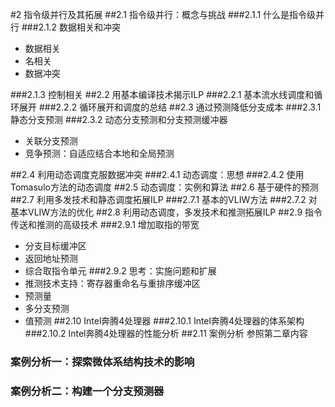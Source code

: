 #2 指令级并行及其拓展
##2.1 指令级并行：概念与挑战
###2.1.1 什么是指令级并行
###2.1.2 数据相关和冲突
- 数据相关
- 名相关
- 数据冲突

###2.1.3 控制相关 
##2.2 用基本编译技术揭示ILP
###2.2.1 基本流水线调度和循环展开
###2.2.2 循环展开和调度的总结
##2.3 通过预测降低分支成本
###2.3.1 静态分支预测
###2.3.2 动态分支预测和分支预测缓冲器

- 关联分支预测 
- 竞争预测：自适应结合本地和全局预测

##2.4 利用动态调度克服数据冲突
###2.4.1 动态调度：思想
###2.4.2 使用Tomasulo方法的动态调度
##2.5 动态调度：实例和算法
##2.6 基于硬件的预测
##2.7 利用多发技术和静态调度拓展ILP
###2.7.1 基本的VLIW方法
###2.7.2 对基本VLIW方法的优化
##2.8 利用动态调度，多发技术和推测拓展ILP
##2.9 指令传送和推测的高级技术
###2.9.1 增加取指的带宽
- 分支目标缓冲区
- 返回地址预测
- 综合取指令单元
###2.9.2 思考：实施问题和扩展
- 推测技术支持：寄存器重命名与重排序缓冲区
- 预测量
- 多分支预测
- 值预测
##2.10 Intel奔腾4处理器
###2.10.1 Intel奔腾4处理器的体系架构
###2.10.2 Intel奔腾4处理器的性能分析
##2.11 案例分析 参照第二章内容
### 案例分析一：探索微体系结构技术的影响
### 案例分析二：构建一个分支预测器
